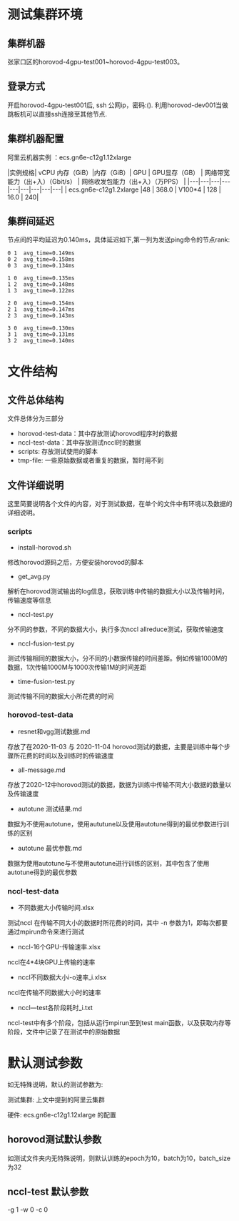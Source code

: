 

# 测试集群环境
## 集群机器
张家口区的horovod-4gpu-test001~horovod-4gpu-test003。
## 登录方式
开启horovod-4gpu-test001后, ssh 公网ip，密码:(). 利用horovod-dev001当做跳板机可以直接ssh连接至其他节点.
## 集群机器配置
阿里云机器实例 ：ecs.gn6e-c12g1.12xlarge


|实例规格| vCPU	内存（GiB）|内存（GiB）| GPU  | GPU显存（GB）  | 网络带宽能力（出+入）（Gbit/s）  |  网络收发包能力（出+入）（万PPS） |
|---|---|---|---|---|---|---|---|---|
|  ecs.gn6e-c12g1.2xlarge |48  |  368.0 | V100*4  | 128  | 16.0 | 240|

## 集群间延迟
节点间的平均延迟为0.140ms，具体延迟如下,第一列为发送ping命令的节点rank:

```
0 1  avg_time=0.149ms
0 2  avg_time=0.158ms
0 3  avg_time=0.134ms

1 0  avg_time=0.135ms
1 2  avg_time=0.148ms
1 3  avg_time=0.122ms

2 0  avg_time=0.154ms
2 1  avg_time=0.147ms
2 3  avg_time=0.143ms

3 0  avg_time=0.130ms
3 1  avg_time=0.131ms
3 2  avg_time=0.140ms
```

# 文件结构

## 文件总体结构
文件总体分为三部分
- horovod-test-data：其中存放测试horovod程序时的数据
- nccl-test-data：其中存放测试nccl时的数据
- scripts: 存放测试使用的脚本
- tmp-file: 一些原始数据或者重复的数据，暂时用不到

## 文件详细说明
这里简要说明各个文件的内容，对于测试数据，在单个的文件中有环境以及数据的详细说明。
### scripts
- install-horovod.sh

修改horovod源码之后，方便安装horovod的脚本

- get_avg.py

解析在horovod测试输出的log信息，获取训练中传输的数据大小以及传输时间，传输速度等信息

- nccl-test.py

分不同的参数，不同的数据大小，执行多次nccl allreduce测试，获取传输速度

- nccl-fusion-test.py

测试传输相同的数据大小，分不同的小数据传输的时间差距。例如传输1000M的数据，1次传输1000M与1000次传输1M的时间差距

- time-fusion-test.py

测试传输不同的数据大小所花费的时间

### horovod-test-data
- resnet和vgg测试数据.md

存放了在2020-11-03 与 2020-11-04 horovod测试的数据，主要是训练中每个步骤所花费的时间以及训练时的传输速度
- all-message.md

存放了2020-12中horovod测试的数据，数据为训练中传输不同大小数据的数量以及传输速度
- autotune 测试结果.md

数据为不使用autotune，使用aututune以及使用autotune得到的最优参数进行训练的区别
- autotune 最优参数.md

数据为使用autotune与不使用autotune进行训练的区别，其中包含了使用autotune得到的最优参数

### nccl-test-data
- 不同数据大小传输时间.xlsx

测试nccl 在传输不同大小的数据时所花费的时间，其中 -n 参数为1，即每次都要通过mpirun命令来进行测试
- nccl-16个GPU-传输速率.xlsx

nccl在4*4块GPU上传输的速率
- nccl不同数据大小i-o速率_i.xlsx

nccl在传输不同数据大小时的速率
- nccl—test各阶段耗时_i.txt

nccl-test中有多个阶段，包括从运行mpirun至到test main函数，以及获取内存等阶段，文件中记录了在测试中的原始数据


# 默认测试参数
如无特殊说明，默认的测试参数为:

测试集群: 上文中提到的阿里云集群

硬件: ecs.gn6e-c12g1.12xlarge 的配置

## horovod测试默认参数
如测试文件夹内无特殊说明，则默认训练的epoch为10，batch为10，batch_size为32

## nccl-test 默认参数
 -g 1  -w 0 -c 0





